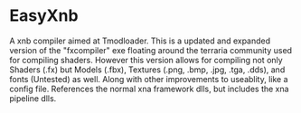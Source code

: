 # EasyXnb
 A xnb compiler aimed at Tmodloader.
 This is a updated and expanded version of the "fxcompiler" exe floating around the terraria community used for compiling shaders.
 However this version allows for compiling not only Shaders (.fx) but Models (.fbx), Textures (.png, .bmp, .jpg, .tga, .dds), and fonts (Untested) as well.
 Along with other improvements to useablity, like a config file.
 References the normal xna framework dlls, but includes the xna pipeline dlls.

